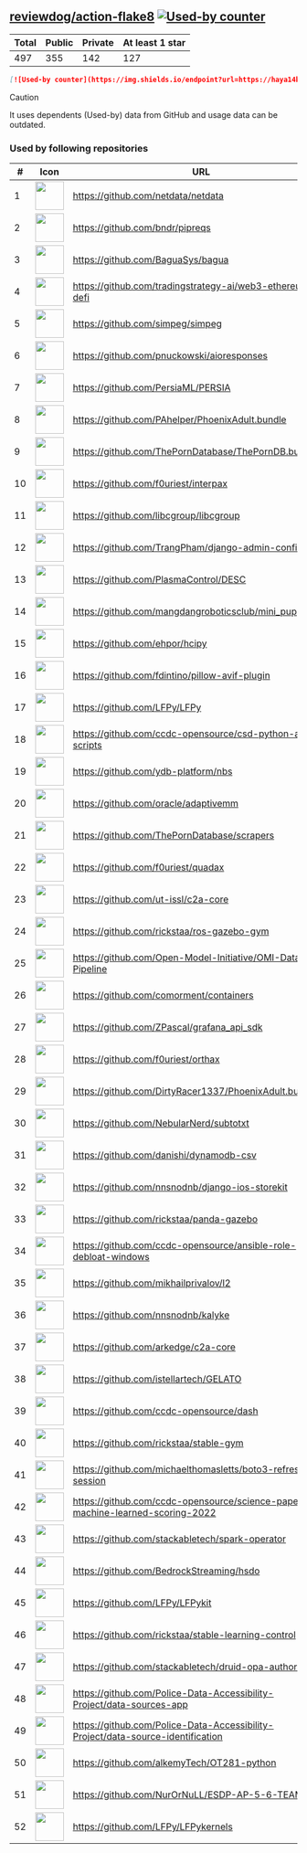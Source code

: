 





## [reviewdog/action-flake8](https://github.com/reviewdog/action-flake8) [![Used-by counter](https://img.shields.io/endpoint?url=https://haya14busa.github.io/github-used-by/data/reviewdog/action-flake8/shieldsio.json)](https://github.com/haya14busa/github-used-by/tree/main/repo/reviewdog/action-flake8)

| Total | Public | Private | At least 1 star
| ----- | ------ | ------- | ---------------
| 497 | 355 | 142 | 127 |

```md
[![Used-by counter](https://img.shields.io/endpoint?url=https://haya14busa.github.io/github-used-by/data/reviewdog/action-flake8/shieldsio.json)](https://github.com/haya14busa/github-used-by/tree/main/repo/reviewdog/action-flake8)
```

> [!CAUTION]
> It uses dependents (Used-by) data from GitHub and usage data can be outdated.

### Used by following repositories

| # | Icon | URL | Stars |
| -- | -- | -- | -- | 
|1|<img src="https://github.com/netdata.png" width=50 height=50>|https://github.com/netdata/netdata|74573|
|2|<img src="https://github.com/bndr.png" width=50 height=50>|https://github.com/bndr/pipreqs|7198|
|3|<img src="https://github.com/BaguaSys.png" width=50 height=50>|https://github.com/BaguaSys/bagua|883|
|4|<img src="https://github.com/tradingstrategy-ai.png" width=50 height=50>|https://github.com/tradingstrategy-ai/web3-ethereum-defi|682|
|5|<img src="https://github.com/simpeg.png" width=50 height=50>|https://github.com/simpeg/simpeg|556|
|6|<img src="https://github.com/pnuckowski.png" width=50 height=50>|https://github.com/pnuckowski/aioresponses|543|
|7|<img src="https://github.com/PersiaML.png" width=50 height=50>|https://github.com/PersiaML/PERSIA|406|
|8|<img src="https://github.com/PAhelper.png" width=50 height=50>|https://github.com/PAhelper/PhoenixAdult.bundle|369|
|9|<img src="https://github.com/ThePornDatabase.png" width=50 height=50>|https://github.com/ThePornDatabase/ThePornDB.bundle|205|
|10|<img src="https://github.com/f0uriest.png" width=50 height=50>|https://github.com/f0uriest/interpax|183|
|11|<img src="https://github.com/libcgroup.png" width=50 height=50>|https://github.com/libcgroup/libcgroup|162|
|12|<img src="https://github.com/TrangPham.png" width=50 height=50>|https://github.com/TrangPham/django-admin-confirm|134|
|13|<img src="https://github.com/PlasmaControl.png" width=50 height=50>|https://github.com/PlasmaControl/DESC|123|
|14|<img src="https://github.com/mangdangroboticsclub.png" width=50 height=50>|https://github.com/mangdangroboticsclub/mini_pupper_ros|113|
|15|<img src="https://github.com/ehpor.png" width=50 height=50>|https://github.com/ehpor/hcipy|109|
|16|<img src="https://github.com/fdintino.png" width=50 height=50>|https://github.com/fdintino/pillow-avif-plugin|107|
|17|<img src="https://github.com/LFPy.png" width=50 height=50>|https://github.com/LFPy/LFPy|79|
|18|<img src="https://github.com/ccdc-opensource.png" width=50 height=50>|https://github.com/ccdc-opensource/csd-python-api-scripts|73|
|19|<img src="https://github.com/ydb-platform.png" width=50 height=50>|https://github.com/ydb-platform/nbs|72|
|20|<img src="https://github.com/oracle.png" width=50 height=50>|https://github.com/oracle/adaptivemm|65|
|21|<img src="https://github.com/ThePornDatabase.png" width=50 height=50>|https://github.com/ThePornDatabase/scrapers|61|
|22|<img src="https://github.com/f0uriest.png" width=50 height=50>|https://github.com/f0uriest/quadax|59|
|23|<img src="https://github.com/ut-issl.png" width=50 height=50>|https://github.com/ut-issl/c2a-core|53|
|24|<img src="https://github.com/rickstaa.png" width=50 height=50>|https://github.com/rickstaa/ros-gazebo-gym|41|
|25|<img src="https://github.com/Open-Model-Initiative.png" width=50 height=50>|https://github.com/Open-Model-Initiative/OMI-Data-Pipeline|35|
|26|<img src="https://github.com/comorment.png" width=50 height=50>|https://github.com/comorment/containers|29|
|27|<img src="https://github.com/ZPascal.png" width=50 height=50>|https://github.com/ZPascal/grafana_api_sdk|29|
|28|<img src="https://github.com/f0uriest.png" width=50 height=50>|https://github.com/f0uriest/orthax|22|
|29|<img src="https://github.com/DirtyRacer1337.png" width=50 height=50>|https://github.com/DirtyRacer1337/PhoenixAdult.bundle|22|
|30|<img src="https://github.com/NebularNerd.png" width=50 height=50>|https://github.com/NebularNerd/subtotxt|21|
|31|<img src="https://github.com/danishi.png" width=50 height=50>|https://github.com/danishi/dynamodb-csv|20|
|32|<img src="https://github.com/nnsnodnb.png" width=50 height=50>|https://github.com/nnsnodnb/django-ios-storekit|19|
|33|<img src="https://github.com/rickstaa.png" width=50 height=50>|https://github.com/rickstaa/panda-gazebo|18|
|34|<img src="https://github.com/ccdc-opensource.png" width=50 height=50>|https://github.com/ccdc-opensource/ansible-role-debloat-windows|18|
|35|<img src="https://github.com/mikhailprivalov.png" width=50 height=50>|https://github.com/mikhailprivalov/l2|18|
|36|<img src="https://github.com/nnsnodnb.png" width=50 height=50>|https://github.com/nnsnodnb/kalyke|17|
|37|<img src="https://github.com/arkedge.png" width=50 height=50>|https://github.com/arkedge/c2a-core|16|
|38|<img src="https://github.com/istellartech.png" width=50 height=50>|https://github.com/istellartech/GELATO|14|
|39|<img src="https://github.com/ccdc-opensource.png" width=50 height=50>|https://github.com/ccdc-opensource/dash|12|
|40|<img src="https://github.com/rickstaa.png" width=50 height=50>|https://github.com/rickstaa/stable-gym|11|
|41|<img src="https://github.com/michaelthomasletts.png" width=50 height=50>|https://github.com/michaelthomasletts/boto3-refresh-session|10|
|42|<img src="https://github.com/ccdc-opensource.png" width=50 height=50>|https://github.com/ccdc-opensource/science-paper-rf-machine-learned-scoring-2022|9|
|43|<img src="https://github.com/stackabletech.png" width=50 height=50>|https://github.com/stackabletech/spark-operator|9|
|44|<img src="https://github.com/BedrockStreaming.png" width=50 height=50>|https://github.com/BedrockStreaming/hsdo|7|
|45|<img src="https://github.com/LFPy.png" width=50 height=50>|https://github.com/LFPy/LFPykit|7|
|46|<img src="https://github.com/rickstaa.png" width=50 height=50>|https://github.com/rickstaa/stable-learning-control|6|
|47|<img src="https://github.com/stackabletech.png" width=50 height=50>|https://github.com/stackabletech/druid-opa-authorizer|6|
|48|<img src="https://github.com/Police-Data-Accessibility-Project.png" width=50 height=50>|https://github.com/Police-Data-Accessibility-Project/data-sources-app|5|
|49|<img src="https://github.com/Police-Data-Accessibility-Project.png" width=50 height=50>|https://github.com/Police-Data-Accessibility-Project/data-source-identification|5|
|50|<img src="https://github.com/alkemyTech.png" width=50 height=50>|https://github.com/alkemyTech/OT281-python|5|
|51|<img src="https://github.com/NurOrNuLL.png" width=50 height=50>|https://github.com/NurOrNuLL/ESDP-AP-5-6-TEAM-2|5|
|52|<img src="https://github.com/LFPy.png" width=50 height=50>|https://github.com/LFPy/LFPykernels|5|
